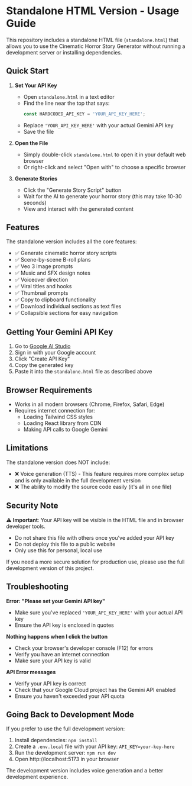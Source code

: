 # Standalone HTML Version - Usage Guide

This repository includes a standalone HTML file (`standalone.html`) that allows you to use the Cinematic Horror Story Generator without running a development server or installing dependencies.

## Quick Start

1. **Set Your API Key**
   - Open `standalone.html` in a text editor
   - Find the line near the top that says:
     ```javascript
     const HARDCODED_API_KEY = 'YOUR_API_KEY_HERE';
     ```
   - Replace `'YOUR_API_KEY_HERE'` with your actual Gemini API key
   - Save the file

2. **Open the File**
   - Simply double-click `standalone.html` to open it in your default web browser
   - Or right-click and select "Open with" to choose a specific browser

3. **Generate Stories**
   - Click the "Generate Story Script" button
   - Wait for the AI to generate your horror story (this may take 10-30 seconds)
   - View and interact with the generated content

## Features

The standalone version includes all the core features:
- ✅ Generate cinematic horror story scripts
- ✅ Scene-by-scene B-roll plans
- ✅ Veo 3 image prompts
- ✅ Music and SFX design notes
- ✅ Voiceover direction
- ✅ Viral titles and hooks
- ✅ Thumbnail prompts
- ✅ Copy to clipboard functionality
- ✅ Download individual sections as text files
- ✅ Collapsible sections for easy navigation

## Getting Your Gemini API Key

1. Go to [Google AI Studio](https://aistudio.google.com/app/apikey)
2. Sign in with your Google account
3. Click "Create API Key"
4. Copy the generated key
5. Paste it into the `standalone.html` file as described above

## Browser Requirements

- Works in all modern browsers (Chrome, Firefox, Safari, Edge)
- Requires internet connection for:
  - Loading Tailwind CSS styles
  - Loading React library from CDN
  - Making API calls to Google Gemini

## Limitations

The standalone version does NOT include:
- ❌ Voice generation (TTS) - This feature requires more complex setup and is only available in the full development version
- ❌ The ability to modify the source code easily (it's all in one file)

## Security Note

⚠️ **Important**: Your API key will be visible in the HTML file and in browser developer tools. 

- Do not share this file with others once you've added your API key
- Do not deploy this file to a public website
- Only use this for personal, local use

If you need a more secure solution for production use, please use the full development version of this project.

## Troubleshooting

**Error: "Please set your Gemini API key"**
- Make sure you've replaced `'YOUR_API_KEY_HERE'` with your actual API key
- Ensure the API key is enclosed in quotes

**Nothing happens when I click the button**
- Check your browser's developer console (F12) for errors
- Verify you have an internet connection
- Make sure your API key is valid

**API Error messages**
- Verify your API key is correct
- Check that your Google Cloud project has the Gemini API enabled
- Ensure you haven't exceeded your API quota

## Going Back to Development Mode

If you prefer to use the full development version:

1. Install dependencies: `npm install`
2. Create a `.env.local` file with your API key: `API_KEY=your-key-here`
3. Run the development server: `npm run dev`
4. Open http://localhost:5173 in your browser

The development version includes voice generation and a better development experience.
